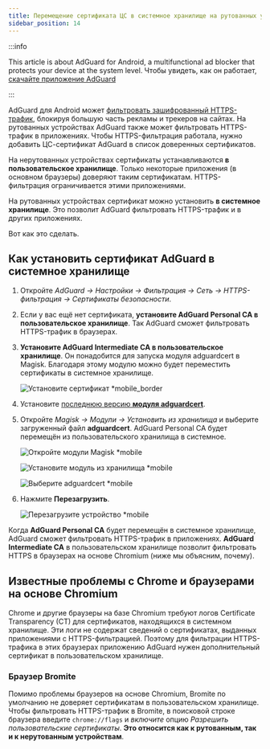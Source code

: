 ```yaml
---
title: Перемещение сертификата ЦС в системное хранилище на рутованных устройствах
sidebar_position: 14
---
```


:::info

This article is about AdGuard for Android, a multifunctional ad blocker that protects your device at the system level. Чтобы увидеть, как он работает, [скачайте приложение AdGuard](https://agrd.io/download-kb-adblock)

:::

AdGuard для Android может [фильтровать зашифрованный HTTPS-трафик](/general/https-filtering/what-is-https-filtering), блокируя большую часть рекламы и трекеров на сайтах. На рутованных устройствах AdGuard также может фильтровать HTTPS-трафик в приложениях. Чтобы HTTPS-фильтрация работала, нужно добавить ЦС-сертификат AdGuard в список доверенных сертификатов.

На нерутованных устройствах сертификаты устанавливаются **в пользовательское хранилище**. Только некоторые приложения (в основном браузеры) доверяют таким сертификатам. HTTPS-фильтрация ограничивается этими приложениями.

На рутованных устройствах сертификат можно установить **в системное хранилище**. Это позволит AdGuard фильтровать HTTPS-трафик и в других приложениях.

Вот как это сделать.

## Как установить сертификат AdGuard в системное хранилище

1. Откройте *AdGuard → Настройки → Фильтрация → Сеть → HTTPS-фильтрация → Сертификаты безопасности*.

1. Если у вас ещё нет сертификата, **установите AdGuard Personal CA в пользовательское хранилище**. Так AdGuard сможет фильтровать HTTPS-трафик в браузерах.

1. **Установите AdGuard Intermediate CA в пользовательское хранилище**. Он понадобится для запуска модуля adguardcert в Magisk. Благодаря этому модулю можно будет переместить сертификаты в системное хранилище.

    ![Установите сертификат *mobile_border](https://cdn.adtidy.org/blog/new/asx1xksecurity_certificates.png)

1. Установите [последнюю версию **модуля adguardcert**](https://github.com/AdguardTeam/adguardcert/releases/latest/).

1. Откройте *Magisk → Модули → Установить из хранилища* и выберите загруженный файл **adguardcert**. AdGuard Personal CA будет перемещён из пользовательского хранилища в системное.

    ![Откройте модули Magisk *mobile](https://cdn.adtidy.org/content/kb/ad_blocker/android/solving_problems/https-certificate-for-rooted/magisk-module-4.png)

    ![Установите модуль из хранилища *mobile](https://cdn.adtidy.org/content/kb/ad_blocker/android/solving_problems/https-certificate-for-rooted/magisk-module-5.png)

    ![Выберите adguardcert *mobile](https://cdn.adtidy.org/content/kb/ad_blocker/android/solving_problems/https-certificate-for-rooted/magisk-module-6.png)

1. Нажмите **Перезагрузить**.

    ![Перезагрузите устройство *mobile](https://cdn.adtidy.org/content/kb/ad_blocker/android/solving_problems/https-certificate-for-rooted/magisk-module-7.png)

Когда **AdGuard Personal CA** будет перемещён в системное хранилище, AdGuard сможет фильтровать HTTPS-трафик в приложениях. **AdGuard Intermediate CA** в пользовательском хранилище позволит фильтровать HTTPS в браузерах на основе Chromium (ниже мы объясним, почему).

## Известные проблемы с Chrome и браузерами на основе Chromium

Chrome и другие браузеры на базе Chromium требуют логов Certificate Transparency (CT) для сертификатов, находящихся в системном хранилище. Эти логи не содержат сведений о сертификатах, выданных приложениями с HTTPS-фильтрацией. Поэтому для фильтрации HTTPS-трафика в этих браузерах приложению AdGuard нужен дополнительный сертификат в пользовательском хранилище.

### Браузер Bromite

Помимо проблемы браузеров на основе Chromium, Bromite по умолчанию не доверяет сертификатам в пользовательском хранилище. Чтобы фильтровать HTTPS-трафик в Bromite, в поисковой строке браузера введите `chrome://flags` и *включите* опцию *Разрешить пользовательские сертификаты*. **Это относится как к рутованным, так и к нерутованным устройствам**.
